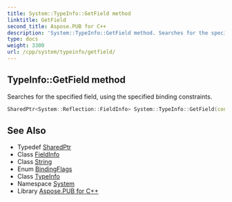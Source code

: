 ```yaml
---
title: System::TypeInfo::GetField method
linktitle: GetField
second_title: Aspose.PUB for C++
description: 'System::TypeInfo::GetField method. Searches for the specified field, using the specified binding constraints in C++.'
type: docs
weight: 3300
url: /cpp/system/typeinfo/getfield/
---
```

## TypeInfo::GetField method


Searches for the specified field, using the specified binding constraints.

```cpp
SharedPtr<System::Reflection::FieldInfo> System::TypeInfo::GetField(const System::String &name, System::Reflection::BindingFlags bindingAttr) const
```

## See Also

* Typedef [SharedPtr](../../sharedptr/)
* Class [FieldInfo](../../../system.reflection/fieldinfo/)
* Class [String](../../string/)
* Enum [BindingFlags](../../../system.reflection/bindingflags/)
* Class [TypeInfo](../)
* Namespace [System](../../)
* Library [Aspose.PUB for C++](../../../)
